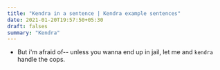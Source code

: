 ```yaml
---
title: "Kendra in a sentence | Kendra example sentences"
date: 2021-01-20T19:57:50+05:30
draft: falses
summary: "Kendra"
---
```

- But i'm afraid of-- unless you wanna end up in jail, let me and `kendra` handle the cops.
                 
